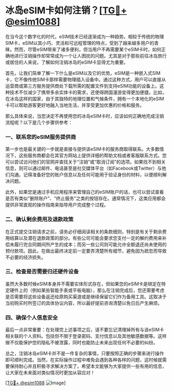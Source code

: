 # 冰岛eSIM卡如何注销？[[TG💪+ @esim1088](https://t.me/s/esim1088)]

在当今这个数字化的时代，eSIM技术已经逐渐成为一种趋势。相较于传统的物理SIM卡，eSIM以其小巧、灵活和可远程管理的特点，受到了越来越多用户的青睐。然而，尽管eSIM带来了诸多便利，但当用户不再需要某个eSIM卡时，如何正确地进行注销操作却常常成为一个让人困扰的问题。尤其是对于那些前往冰岛旅行或居住的人来说，了解如何注销冰岛的eSIM卡显得尤为重要。

首先，让我们简单了解一下什么是eSIM以及它的优势。eSIM是一种嵌入式SIM卡，它不像传统SIM卡那样需要物理插入设备中。通过这种方式，用户可以直接从运营商或第三方服务提供商处下载所需的配置文件到支持eSIM功能的设备上。这种技术不仅减少了携带多余实体卡的需求，还使得跨国漫游变得更加便捷。比如，在冰岛这样的国家，由于其独特的地理位置和气候条件，拥有一个本地化的eSIM卡可以帮助游客更好地融入当地生活，并享受更加优惠的价格和服务。

那么具体来说，当您决定不再使用您的冰岛eSIM卡时，应该如何正确地完成注销流程呢？以下是几个步骤供参考：

### 一、联系您的eSIM服务提供商

第一步也是最关键的一步就是直接与提供该eSIM卡的服务商取得联系。大多数情况下，这些服务商都会在其官方网站上提供详细的帮助文档或者客服联系方式。您可以尝试访问他们的官网并查找关于“注销”或“取消订阅”的选项。如果找不到相关信息，则可以通过邮件、电话甚至是社交媒体平台（如Facebook或Twitter）与他们沟通。记得准备好您的账户信息以及任何可能用于验证身份的材料，以便顺利解决问题。

此外，如果您是通过手机应用程序来管理自己的eSIM账户的话，也可以尝试查看是否有类似“删除账户”、“终止服务”之类的按钮存在。通常情况下，这类应用都会提供非常直观的操作指南来指导用户完成整个过程。

### 二、确认剩余费用及退款政策

在正式提交注销请求之前，请务必仔细阅读相关的条款细则，特别是有关于剩余费用结算以及潜在退款政策的部分。有些公司可能会要求您支付一定的解约费用来补偿未履行完合同期间所产生的成本；而另一些公司则可能允许全额退还尚未使用的预付款项。因此，在做出最终决定前一定要弄清楚所有细节，避免因为疏忽而导致不必要的经济损失。

### 三、检查是否需要归还硬件设备

虽然大多数时候eSIM本身并不需要实体形式存在，但如果您的eSIM卡是绑定在特定硬件上的（例如某些智能手表或平板电脑），那么在注销完成后，您还需要考虑是否需要将这些设备返还给原购买渠道或是继续保留它们作为备用工具。这取决于当初购买时所签订的具体协议内容，所以最好提前咨询清楚以免日后产生麻烦。

### 四、确保个人信息安全

最后一点非常重要：在处理完上述事项之后，请不要忘记清理掉所有与该eSIM卡相关联的个人资料。包括但不限于登录密码、支付信息以及其他敏感数据等。这样做不仅能保护您的隐私不被泄露，同时也能防止未来出现任何不必要的纠纷。

总之，注销冰岛eSIM卡并不是一件复杂的事情，只要按照正确的步骤来进行操作即可顺利完成。当然，在实际操作过程中难免会遇到各种各样的问题，这时候就需要保持耐心并且积极寻求解决方案了。希望本文能够为大家提供一些有用的信息，让大家在未来面对类似情况时更加从容应对！

[[TG💪+ @esim1088](https://t.me/s/esim1088) ![Image](https://i.postimg.cc/4NQfJmqS/Snipaste-2025-05-13-00-14-12.png)]